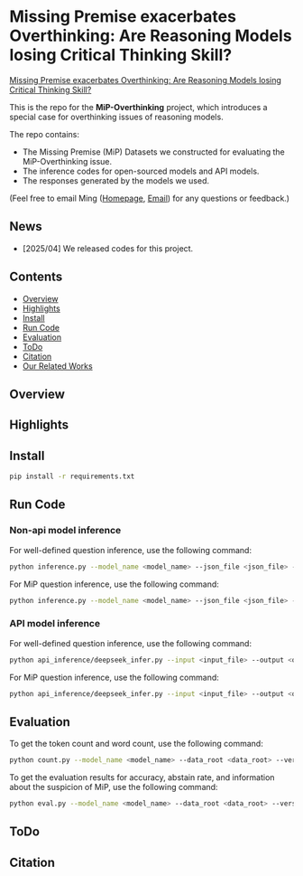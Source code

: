 # Missing Premise exacerbates Overthinking: Are Reasoning Models losing Critical Thinking Skill?

[Missing Premise exacerbates Overthinking: Are Reasoning Models losing Critical Thinking Skill?](https://github.com/MingLiiii/MiP-Overthinking)

This is the repo for the **MiP-Overthinking** project, which introduces a special case for overthinking issues of reasoning models. 

The repo contains:

- The Missing Premise (MiP) Datasets we constructed for evaluating the MiP-Overthinking issue. 
- The inference codes for open-sourced models and API models. 
- The responses generated by the models we used. 

(Feel free to email Ming ([Homepage](https://mingliiii.github.io/), [Email](minglii@umd.edu)) for any questions or feedback.)

## News
- [2025/04] We released codes for this project.

## Contents
- [Overview](#overview)
- [Highlights](#highlights)
- [Install](#install)
- [Run Code](#run-code)
- [Evaluation](#evaluation)
- [ToDo](#todo)
- [Citation](#citation)
- [Our Related Works](#our-related-works)

## Overview

## Highlights

## Install

```bash
pip install -r requirements.txt
```
## Run Code

### Non-api model inference

For well-defined question inference, use the following command:
```bash
python inference.py --model_name <model_name> --json_file <json_file> --output_file <output_file> --cache_dir <cache_dir>
```

For MiP question inference, use the following command:
```bash
python inference.py --model_name <model_name> --json_file <json_file> --MiP --output_file <output_file> --cache_dir <cache_dir>
```

### API model inference

For well-defined question inference, use the following command:
```bash
python api_inference/deepseek_infer.py --input <input_file> --output <output_file> --model <model> --api_key <api_key> 
```

For MiP question inference, use the following command:
```bash
python api_inference/deepseek_infer.py --input <input_file> --output <output_file> --MiP --model <model> --api_key <api_key>
```

## Evaluation

To get the token count and word count, use the following command:
```bash
python count.py --model_name <model_name> --data_root <data_root> --version <version> --google_api_key <google_api_key>
```

To get the evaluation results for accuracy, abstain rate, and information about the suspicion of MiP, use the following command:
```bash
python eval.py --model_name <model_name> --data_root <data_root> --version <version> --google_api_key <google_api_key>
```

## ToDo

## Citation


